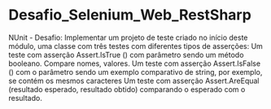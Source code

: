 # Desafio_Selenium_Web_RestSharp

NUnit - Desafio:
Implementar um projeto de teste criado no início deste módulo, uma classe com três testes com diferentes tipos de asserções:
Um teste com asserção Assert.IsTrue () com parâmetro sendo um método booleano. Compare nomes, valores.
Um teste com asserção Assert.IsFalse () com o parâmetro sendo um exemplo comparativo de string, por exemplo, se contém os mesmos caracteres
Um teste com asserção Assert.AreEqual (resultado esperado, resultado obtido) comparando o esperado com o resultado.
